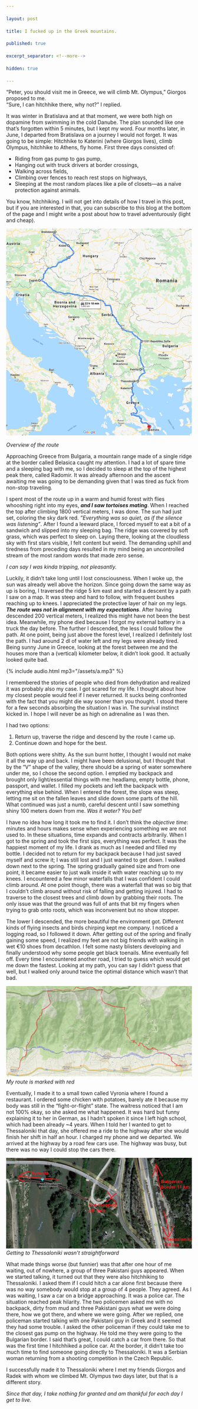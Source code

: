 ```yaml
---

layout: post

title: I fucked up in the Greek mountains.

published: true

excerpt_separator: <!--more-->

hidden: true

---
```


“Peter, you should visit me in Greece, we will climb Mt. Olympus,” Giorgos proposed to me.<br>
“Sure, I can hitchhike there, why not?” I replied.

It was winter in Bratislava and at that moment, we were both high on dopamine from swimming in the cold Danube. <!--more--> The plan sounded like one that’s forgotten within 5 minutes, but I kept my word. Four months later, in June, I departed from Bratislava on a journey I would not forget.
It was going to be simple: Hitchhike to Katerini (where Giorgos lives), climb Olympus, hitchhike to Athens, fly home. First three days consisted of:

* Riding from gas pump to gas pump,
* Hanging out with truck drivers at border crossings,
* Walking across fields,
* Climbing over fences to reach rest stops on highways,
* Sleeping at the most random places like a pile of closets—as a naïve protection against animals.

You know, hitchhiking. I will not get into details of how I travel in this post, but if you are interested in that, you can subscribe to this blog at the bottom of the page and I might write a post about how to travel adventurously (light and cheap).

![Overview of the route](/assets/images/overview-map.png)

*Overview of the route*

Approaching Greece from Bulgaria, a mountain range made of a single ridge at the border called Belasica caught my attention. I had a lot of spare time and a sleeping bag with me, so I decided to sleep at the top of the highest peak there, called Radomir. It was already afternoon and the ascent awaiting me was going to be demanding given that I was tired as fuck from non-stop traveling.

I spent most of the route up in a warm and humid forest with flies whooshing right into my eyes, ***and I saw tortoises mating***. When I reached the top after climbing 1800 vertical meters, I was done. The sun had just set, coloring the sky dark red. *”Everything was so quiet, as if the silence was listening”*. After I found a leeward place, I forced myself to eat a bit of a sandwich and slipped into my sleeping bag. The ridge was covered by soft grass, which was perfect to sleep on. Laying there, looking at the cloudless sky with first stars visible, I felt content but weird. The demanding uphill and tiredness from preceding days resulted in my mind being an uncontrolled stream of the most random words that made zero sense.

*I can say I was kinda tripping, not pleasantly.*

Luckily, it didn’t take long until I lost consciousness. When I woke up, the sun was already well above the horizon. Since going down the same way as up is boring, I traversed the ridge 5 km east and started a descent by a path I saw on a map. It was steep and hard to follow, with frequent bushes reaching up to knees. I appreciated the protective layer of hair on my legs. ***The route was not in alignment with my expectations***. After having descended 200 vertical meters, I realized this might have not been the best idea. Meanwhile, my phone died because I forgot my external battery in a truck the day before. The further I descended, the less I could follow the path. At one point, being just above the forest level, I realized I definitely lost the path. I had around 2 dl of water left and my legs were already tired. Being sunny June in Greece, looking at the forest between me and the houses more than a (vertical) kilometer below, it didn’t look good. It actually looked quite bad.

{% include audio.html mp3="/assets/a.mp3" %}

I remembered the stories of people who died from dehydration and realized it was probably also my case. I got scared for my life. I thought about how my closest people would feel if I never returned. It sucks being confronted with the fact that you might die way sooner than you thought. I stood there for a few seconds absorbing the situation I was in. The survival instinct kicked in. I hope I will never be as high on adrenaline as I was then.

I had two options:

1. Return up, traverse the ridge and descend by the route I came up.
1. Continue down and hope for the best.

Both options were shitty. As the sun burnt hotter, I thought I would not make it all the way up and back. I might have been delusional, but I thought that by the “V” shape of the valley, there should be a spring of water somewhere under me, so I chose the second option. I emptied my backpack and brought only light/essential things with me: headlamp, empty bottle, phone, passport, and wallet. I filled my pockets and left the backpack with everything else behind. When I entered the forest, the slope was steep, letting me sit on the fallen leaves and slide down some parts of the hill. What continued was just a numb, careful descent until I saw something shiny 100 meters down from me. *Was it water? You bet!*

I have no idea how long it took me to find it. I don’t think the *objective time*: minutes and hours makes sense when experiencing something we are not used to. In these situations, time expands and contracts arbitrarily. When I got to the spring and took the first sips, everything was perfect. It was the happiest moment of my life. I drank as much as I needed and filled my bottle. I decided not to return for my backpack because I had just saved myself and screw it; I was still lost and I just wanted to get down. I walked down next to the spring. The spring gradually gained size and from one point, it became easier to just walk inside it with water reaching up to my knees. I encountered a few minor waterfalls that I was confident I could climb around. At one point though, there was a waterfall that was so big that I couldn’t climb around without risk of falling and getting injured. I had to traverse to the closest trees and climb down by grabbing their roots. The only issue was that the ground was full of ants that bit my fingers when trying to grab onto roots, which was inconvenient but no show stopper.

The lower I descended, the more beautiful the environment got. Different kinds of flying insects and birds chirping kept me company. I noticed a logging road, so I followed it down. After getting out of the spring and finally gaining some speed, I realized my feet are not big friends with walking in wet €10 shoes from decathlon. I felt some nasty blisters developing and finally understood why some people get black toenails. Mine eventually fell off. Every time I encountered another road, I tried to guess which would get me down the fastest. Looking at my path, you can say I didn’t guess that well, but I walked only around twice the optimal distance which wasn’t that bad.

[![Hiking trip](/assets/images/hiking.png)](/assets/images/hiking.png)
*My route is marked with red*

Eventually, I made it to a small town called Vyronia where I found a restaurant. I ordered some chicken with potatoes, barely ate it because my body was still in the “fight-or-flight” state. The waitress noticed that I am not 100% okay, so she asked me what happened. It was hard but funny explaining it to her in German, as I hadn’t spoken it since I left high school, which had been already ~4 years. When I told her I wanted to get to Thessaloniki that day, she offered me a ride to the highway after she would finish her shift in half an hour. I charged my phone and we departed. We arrived at the highway by a road few cars use. The highway was busy, but there was no way I could stop the cars there.

[![Hitchhiking from Vyronia](/assets/images/hitchhiking-vyronia.png)](/assets/images/hitchhiking-vyronia.png)
*Getting to Thessaloniki wasn’t straightforward*

What made things worse (but funnier) was that after one hour of me waiting, out of nowhere, a group of three Pakistani guys appeared. When we started talking, it turned out that they were also hitchhiking to Thessaloniki. I asked them if I could hitch a car alone first because there was no way somebody would stop at a group of 4 people. They agreed. As I was waiting, I saw a car on a bridge approaching. It was a police car. The situation reached peak hilarity. The two policemen asked me with no backpack, dirty from mud and three Pakistani guys what we were doing there, how we got there, and where we were going. After we replied, one policeman started talking with one Pakistani guy in Greek and it seemed they had some trouble. I asked the other policeman if they could take me to the closest gas pump on the highway. He told me they were going to the Bulgarian border. I said that’s great, I could catch a car from there. So that was the first time I hitchhiked a police car. At the border, it didn’t take too much time to find someone going directly to Thessaloniki. It was a Serbian woman returning from a shooting competition in the Czech Republic.

I successfully made it to Thessaloniki where I met my friends Giorgos and Radek with whom we climbed Mt. Olympus two days later, but that is a different story.

*Since that day, I take nothing for granted and am thankful for each day I get to live.*
